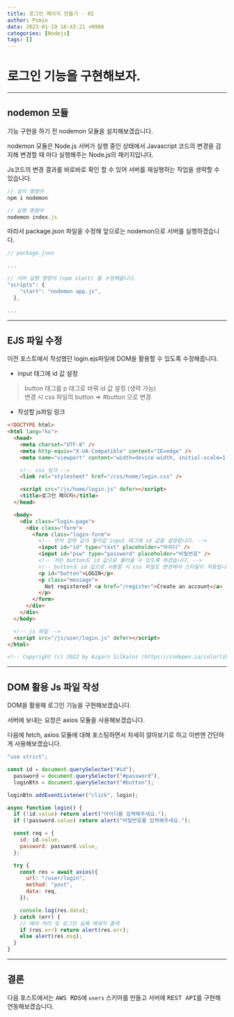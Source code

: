 ```yaml
---
title: 로그인 페이지 만들기 - 02
author: Psmin
data: 2023-01-19 18:43:21 +0900
categories: [Nodejs]
tags: []
---
```


# 로그인 기능을 구현해보자.

---

## nodemon 모듈

기능 구현을 하기 전 nodemon 모듈을 설치해보겠습니다.

nodemon 모듈은 Node.js 서버가 실행 중인 상태에서 Javascript 코드의 변경을 감지해 변경할 때 마다 실행해주는 Node.js의 패키지입니다.

Js코드의 변경 결과를 바로바로 확인 할 수 있어 서버를 재실행하는 작업을 생략할 수 있습니다.

```js
// 설치 명령어
npm i nodemon

// 실행 명령어
nodemon index.js
```

따라서 package.json 파일을 수정해 앞으로는 nodemon으로 서버를 실행하겠습니다.

```js
// package.json

...

// 서버 실행 명령어 (npm start) 를 수정해줍니다.
"scripts": {
    "start": "nodemon app.js",
  },

...
```

---

## EJS 파일 수정

이전 포스트에서 작성했던 login.ejs파일에 DOM을 활용할 수 있도록 수정해줍니다.

- input 태그에 id 값 설정

> button 태그를 p 태그로 바꿔 id 값 설정 (생략 가능)  
> 변경 시 css 파일의 button => #button 으로 변경

- 작성할 js파일 링크

```html
<!DOCTYPE html>
<html lang="ko">
  <head>
    <meta charset="UTF-8" />
    <meta http-equiv="X-UA-Compatible" content="IE=edge" />
    <meta name="viewport" content="width=device-width, initial-scale=1.0" />

    <!-- css 링크 -->
    <link rel="stylesheet" href="/css/home/login.css" />

    <script src="/js/home/login.js" defer></script>
    <title>로그인 페이지</title>
  </head>

  <body>
    <div class="login-page">
      <div class="form">
        <form class="login-form">
          <!-- 먼저 입력 값이 들어갈 input 태그에 id 값을 설정합니다. -->
          <input id="id" type="text" placeholder="아이디" />
          <input id="psw" type="password" placeholder="비밀번호" />
          <!-- 저는 button도 id 값으로 불러올 수 있도록 하겠습니다. -->
          <!-- button도 id 값으로 사용할 시 css 파일도 변경해야 스타일이 적용됩니다. -->
          <p id="button">LOGIN</p>
          <p class="message">
            Not registered? <a href="/register">Create an account</a>
          </p>
        </form>
      </div>
    </div>
  </body>

  <!-- js 파일 -->
  <script src="/js/user/login.js" defer></script>
</html>

<!-- Copyright (c) 2022 by Aigars Silkalns (https://codepen.io/colorlib/pen/rxddKy) -->
```

---

## DOM 활용 Js 파일 작성

DOM을 활용해 로그인 기능을 구현해보겠습니다.

서버에 보내는 요청은 axios 모듈을 사용해보겠습니다.

다음에 fetch, axios 모듈에 대해 포스팅하면서 자세히 알아보기로 하고 이번엔 간단하게 사용해보겠습니다.

```js
"use strict";

const id = document.querySelector("#id"),
  password = document.querySelector("#password"),
  loginBtn = document.querySelector("#button");

loginBtn.addEventListener("click", login);

async function login() {
  if (!id.value) return alert("아이디를 입력해주세요.");
  if (!password.value) return alert("비밀번호를 입력해주세요.");

  const req = {
    id: id.value,
    password: password.value,
  };

  try {
    const res = await axios({
      url: "/user/login",
      method: "post",
      data: req,
    });

    console.log(res.data);
  } catch (err) {
    // 에러 처리 및 로그인 실패 메세지 출력
    if (res.err) return alert(res.err);
    else alert(res.msg);
  }
}
```

---

## 결론

다음 포스트에서는 <kbd>AWS RDS</kbd>에 `users` 스키마를 만들고 서버에 <kbd>REST API</kbd>를 구현해 연동해보겠습니다.
